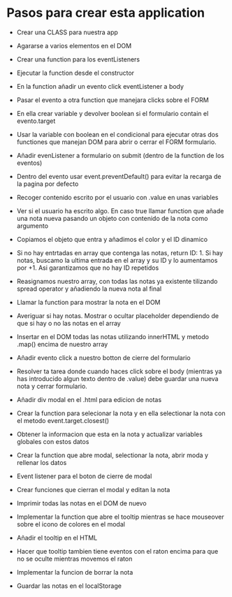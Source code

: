 # Pasos para crear esta application

- Crear una CLASS para nuestra app
- Agararse a varios elementos en el DOM
- Crear una function para los eventListeners
- Ejecutar la function desde el constructor
- En la function añadir un evento click eventListener a body
- Pasar el evento a otra function que manejara clicks sobre el FORM
- En ella crear variable y devolver boolean si el formulario contain el evento.target
- Usar la variable con boolean en el condicional para ejecutar otras dos functiones que manejan DOM para abrir o cerrar el FORM formulario.
- Añadir evenListener a formulario on submit (dentro de la function de los eventos)

- Dentro del evento usar event.preventDefault() para evitar la recarga de la pagina por defecto
- Recoger contenido escrito por el usuario con .value en unas variables
- Ver si el usuario ha escrito algo. En caso true llamar function que añade una nota nueva pasando un objeto con contenido de la nota como argumento
- Copiamos el objeto que entra y añadimos el color y el ID dinamico
- Si no hay entrtadas en array que contenga las notas, return ID: 1. Si hay notas, buscamo la ultima entrada en el array y su ID y lo aumentamos por +1. Asi garantizamos que no hay ID repetidos
- Reasignamos nuestro array, con todas las notas ya existente tilizando spread operator y añadiendo la nueva nota al final
- Llamar la function para mostrar la nota en el DOM 
- Averiguar si hay notas. Mostrar o ocultar placeholder dependiendo de que si hay o no las notas en el array
- Insertar en el DOM todas las notas utilizando innerHTML y metodo .map() encima de nuestro array
- Añadir evento click a nuestro botton de cierre del formulario
- Resolver ta tarea donde cuando haces click sobre el body (mientras ya has introducido algun texto dentro de .value) debe guardar una nueva nota y cerrar formulario.
- Añadir div modal en el .html para edicion de notas
- Crear la function para selecionar la nota y en ella selectionar la nota con el metodo event.target.closest()
- Obtener la informacion que esta en la nota y actualizar variables globales con estos datos
- Crear la function que abre modal, selectionar la nota, abrir moda y rellenar los datos
- Event listener para el boton de cierre de modal  
- Crear funciones que cierran el modal y editan la nota
- Imprimir todas las notas en el DOM de nuevo
- Implementar la function que abre el tooltip mientras se hace mouseover sobre el icono de colores en el modal
- Añadir el tooltip en el HTML
- Hacer que tooltip tambien tiene eventos con el raton encima para que no se oculte mientras movemos el raton
- Implementar la funcion de borrar la nota
- Guardar las notas en el localStorage
